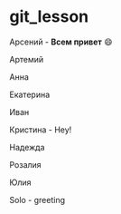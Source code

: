 # git_lesson

Арсений - **Всем привет** :smile:

Артемий

Анна

Екатерина

Иван

Кристина - Hey!

Надежда

Розалия

Юлия

Solo - greeting
